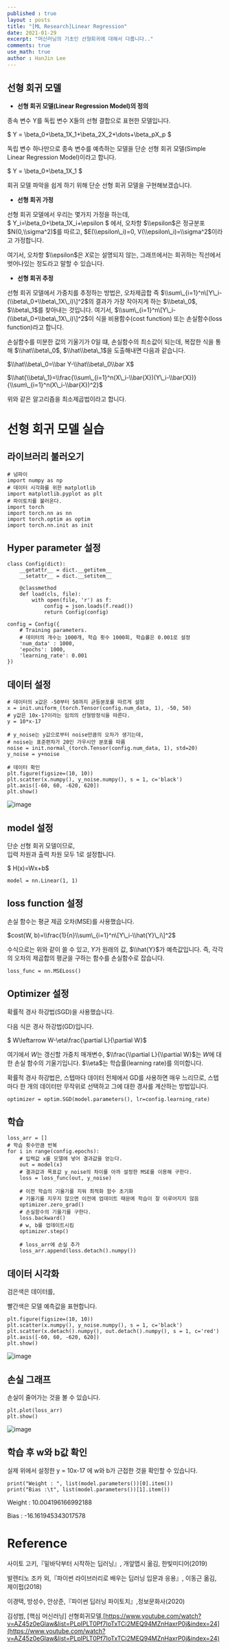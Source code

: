 ```yaml
---
published : true
layout : posts
title: "[ML Research]Linear Regression"
date: 2021-01-29
excerpt: "머신러닝의 기초인 선형회귀에 대해서 다룹니다.."
comments: true
use_math: true
author : HanJin Lee
---
```


## **선형 회귀 모델**

-   **선형 회귀 모델(Linear Regression Model)의 정의**

종속 변수 Y를 독립 변수 X들의 선형 결합으로 표현한 모델입니다.

$ Y = \\beta\_0+\\beta\_1X\_1+\\beta\_2X\_2+\\dots+\\beta\_pX\_p $

독립 변수 하나만으로 종속 변수를 예측하는 모델을 단순 선형 회귀 모델(Simple Linear Regression Model)이라고 합니다.

$ Y = \\beta\_0+\\beta\_1X\_1 $

회귀 모델 파악을 쉽게 하기 위해 단순 선형 회귀 모델을 구현해보겠습니다.

-   **선형 회귀 가정**

선형 회귀 모델에서 우리는 몇가지 가정을 하는데,  
$ Y\_i=\\beta\_0+\\beta\_1X\_i+\\epsilon $
에서, 오차항 $\\epsilon$은 정규분포 $N(0,\\sigma^2)$를 따르고, $E(\\epsilon\_i)=0, V(\\epsilon\_i)=\\sigma^2$이라고 가정합니다.

여기서, 오차항 $\\epsilon$은 $X$로는 설명되지 않는, 그래프에서는 회귀하는 직선에서 벗어나있는 정도라고 말할 수 있습니다.

-   **선형 회귀 추정**

선형 회귀 모델에서 가중치를 추정하는 방법은, 오차제곱합 즉 $\\sum\_{i=1}^n\[Y\_i-(\\beta\_0+\\beta\_1X\_i)\]^2$의 결과가 가장 작아지게 하는 $\\beta\_0$, $\\beta\_1$를 찾아내는 것입니다. 여기서, $\\sum\_{i=1}^n\[Y\_i-(\\beta\_0+\\beta\_1X\_i)\]^2$이 식을 비용함수(cost function) 또는 손실함수(loss function)라고 합니다.

손실함수를 미분한 값의 기울기가 0일 떄, 손실함수의 최소값이 되는데, 복잡한 식을 통해 $\\hat\\beta\_0$, $\\hat\\beta\_1$을 도출해내면 다음과 같습니다.  

$\\hat\\beta\_0=\\bar Y-\\hat\\beta\_0\\bar X$

$\\hat{\\beta\_1}=\\frac{\\sum\_{i=1}^n(X\_i-\\bar{X})(Y\_i-\\bar{X})}{\\sum\_{i=1}^n(X\_i-\\bar{X})^2}$

위와 같은 알고리즘을 최소제곱법이라고 합니다.

# 선형 회귀 모델 실습

## 라이브러리 불러오기

```
# 넘파이
import numpy as np
# 데이터 시각화를 위한 matplotlib
import matplotlib.pyplot as plt
# 파이토치를 불러온다.
import torch
import torch.nn as nn 
import torch.optim as optim
import torch.nn.init as init
```

## Hyper parameter 설정

```
class Config(dict): 
    __getattr__ = dict.__getitem__
    __setattr__ = dict.__setitem__

    @classmethod
    def load(cls, file):
        with open(file, 'r') as f:
            config = json.loads(f.read())
            return Config(config)

config = Config({
    # Training parameters.
    # 데이터의 개수는 1000개, 학습 횟수 1000회, 학습률은 0.001로 설정
    'num_data' : 1000,
    'epochs': 1000,
    'learning_rate': 0.001
})
```

## 데이터 설정

```
# 데이터의 x값은 -50부터 50까지 균등분포를 따르게 설정
x = init.uniform_(torch.Tensor(config.num_data, 1), -50, 50)
# y값은 10x-17이라는 임의의 선형방정식을 따른다.
y = 10*x-17

# y_noise는 y값으로부터 noise만큼의 오차가 생기는데,
# noise는 표준편차가 20인 가우시안 분포를 따름
noise = init.normal_(torch.Tensor(config.num_data, 1), std=20)
y_noise = y+noise

# 데이터 확인
plt.figure(figsize=(10, 10))
plt.scatter(x.numpy(), y_noise.numpy(), s = 1, c='black')
plt.axis([-60, 60, -620, 620])
plt.show()
```

![image](https://user-images.githubusercontent.com/49096513/105637115-0d475b00-5eaf-11eb-9799-7e4e9f7c5d22.png)

## model 설정

단순 선형 회귀 모델이므로,  
입력 차원과 출력 차원 모두 1로 설정합니다.  

$ H(x)=Wx+b$

```
model = nn.Linear(1, 1)
```

## loss function 설정

손실 함수는 평균 제곱 오차(MSE)를 사용했습니다.  

$cost(W, b)=\\frac{1}{n}\\sum\_{i=1}^n\[Y\_i-\\hat{Y}\_i\]^2$

수식으로는 위와 같이 쓸 수 있고, $Y$가 원래의 값, $\\hat{Y}$가 예측값입니다. 즉, 각각의 오차의 제곱합의 평균을 구하는 함수를 손실함수로 잡습니다.

```
loss_func = nn.MSELoss()
```

## Optimizer 설정

확률적 경사 하강법(SGD)을 사용했습니다.

다음 식은 경사 하강법(GD)입니다.  

$ W\\leftarrow W-\\eta\\frac{\\partial L}{\\partial W}$

여기에서 $W$는 갱신할 가중치 매개변수, $\\frac{\\partial L}{\\partial W}$는 $W$에 대한 손실 함수의 기울기입니다. $\\eta$는 학습률(learning rate)를 의미합니다.

확률적 경사 하강법은, 스텝마다 데이터 전체에서 GD를 사용하면 매우 느리므로, 스텝마다 한 개의 데이터만 무작위로 선택하고 그에 대한 경사를 계산하는 방법입니다.

```
optimizer = optim.SGD(model.parameters(), lr=config.learning_rate)
```

## 학습

```
loss_arr = []
# 학습 횟수만큼 반복
for i in range(config.epochs):
    # 입력값 x를 모델에 넣어 결과값을 얻는다.
    out = model(x)
    # 결과값과 목표값 y_noise의 차이를 아까 설정한 MSE를 이용해 구한다.
    loss = loss_func(out, y_noise)

    # 이전 학습의 기울기를 지워 최적화 함수 초기화
    # 기울기를 지우지 않으면 이전에 업데이트 때문에 학습이 잘 이루어지지 않음
    optimizer.zero_grad()
    # 손실함수의 기울기를 구한다.
    loss.backward()
    # w, b를 업데이트시킴
    optimizer.step()

    # loss_arr에 손실 추가
    loss_arr.append(loss.detach().numpy())
```

## 데이터 시각화

검은색은 데이터를,

빨간색은 모델 예측값을 표현합니다.

```
plt.figure(figsize=(10, 10))
plt.scatter(x.numpy(), y_noise.numpy(), s = 1, c='black')
plt.scatter(x.detach().numpy(), out.detach().numpy(), s = 1, c='red')
plt.axis([-60, 60, -620, 620])
plt.show()
```

![image](https://user-images.githubusercontent.com/49096513/105637158-61523f80-5eaf-11eb-95f9-a91fe38c4e90.png)

## 손실 그래프

손실이 줄어가는 것을 볼 수 있습니다.

```
plt.plot(loss_arr)
plt.show()
```

![image](https://user-images.githubusercontent.com/49096513/105637205-8f378400-5eaf-11eb-9e5a-ca41e8133f78.png)

## 학습 후 w와 b값 확인

실제 위에서 설정한 y = 10x-17 에 w와 b가 근접한 것을 확인할 수 있습니다.

```
print("Weight : ", list(model.parameters())[0].item())
print("Bias :\t", list(model.parameters())[1].item())
```

Weight : 10.004196166992188

Bias : -16.161945343017578

# Reference

사이토 고키,『밑바닥부터 시작하는 딥러닝』, 개앞맵시 옮김, 한빛미디어(2019)

발렌티노 조카 외,『파이썬 라이브러리로 배우는 딥러닝 입문과 응용』, 이동근 옮김, 제이펍(2018)

이경택, 방성수, 안상준,『파이썬 딥러닝 파이토치』,정보문화사(2020)

김성범, \[핵심 머신러닝\] 선형회귀모델,[https://www.youtube.com/watch?v=AZ45z0eGlaw&list=PLpIPLT0Pf7IoTxTCi2MEQ94MZnHaxrP0j&index=24](https://www.youtube.com/watch?v=AZ45z0eGlaw&list=PLpIPLT0Pf7IoTxTCi2MEQ94MZnHaxrP0j&index=24)
